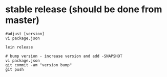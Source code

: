 # stable release (should be done from master)

```
#adjust [version]
vi package.json

lein release

# bump version - increase version and add -SNAPSHOT
vi package.json
git commit -am "version bump"
git push
```